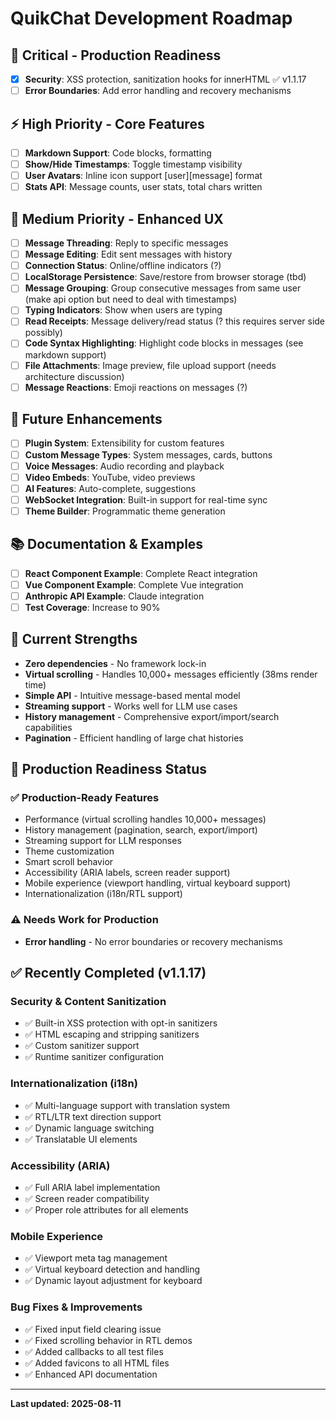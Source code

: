 # QuikChat Development Roadmap

## 🎯 Critical - Production Readiness

- [x] **Security**: XSS protection, sanitization hooks for innerHTML ✅ v1.1.17
- [ ] **Error Boundaries**: Add error handling and recovery mechanisms

## ⚡ High Priority - Core Features

- [ ] **Markdown Support**: Code blocks, formatting
- [ ] **Show/Hide Timestamps**: Toggle timestamp visibility
- [ ] **User Avatars**: Inline icon support [user][message] format
- [ ] **Stats API**: Message counts, user stats, total chars written

## 📱 Medium Priority - Enhanced UX

- [ ] **Message Threading**: Reply to specific messages
- [ ] **Message Editing**: Edit sent messages with history
- [ ] **Connection Status**: Online/offline indicators (?)
- [ ] **LocalStorage Persistence**: Save/restore from browser storage (tbd)
- [ ] **Message Grouping**: Group consecutive messages from same user (make api option but need to deal with timestamps)
- [ ] **Typing Indicators**: Show when users are typing
- [ ] **Read Receipts**: Message delivery/read status (? this requires server side possibly)
- [ ] **Code Syntax Highlighting**: Highlight code blocks in messages (see markdown support)
- [ ] **File Attachments**: Image preview, file upload support (needs architecture discussion)
- [ ] **Message Reactions**: Emoji reactions on messages (?)

## 🔮 Future Enhancements

- [ ] **Plugin System**: Extensibility for custom features
- [ ] **Custom Message Types**: System messages, cards, buttons
- [ ] **Voice Messages**: Audio recording and playback
- [ ] **Video Embeds**: YouTube, video previews
- [ ] **AI Features**: Auto-complete, suggestions
- [ ] **WebSocket Integration**: Built-in support for real-time sync
- [ ] **Theme Builder**: Programmatic theme generation

## 📚 Documentation & Examples

- [ ] **React Component Example**: Complete React integration
- [ ] **Vue Component Example**: Complete Vue integration
- [ ] **Anthropic API Example**: Claude integration
- [ ] **Test Coverage**: Increase to 90%

## 💪 Current Strengths

- **Zero dependencies** - No framework lock-in
- **Virtual scrolling** - Handles 10,000+ messages efficiently (38ms render time)
- **Simple API** - Intuitive message-based mental model
- **Streaming support** - Works well for LLM use cases
- **History management** - Comprehensive export/import/search capabilities
- **Pagination** - Efficient handling of large chat histories

## 🎯 Production Readiness Status

### ✅ Production-Ready Features
- Performance (virtual scrolling handles 10,000+ messages)
- History management (pagination, search, export/import)
- Streaming support for LLM responses
- Theme customization
- Smart scroll behavior
- Accessibility (ARIA labels, screen reader support)
- Mobile experience (viewport handling, virtual keyboard support)
- Internationalization (i18n/RTL support)

### ⚠️ Needs Work for Production

- **Error handling** - No error boundaries or recovery mechanisms

## ✅ Recently Completed (v1.1.17)

### Security & Content Sanitization

- ✅ Built-in XSS protection with opt-in sanitizers
- ✅ HTML escaping and stripping sanitizers
- ✅ Custom sanitizer support
- ✅ Runtime sanitizer configuration

### Internationalization (i18n)

- ✅ Multi-language support with translation system
- ✅ RTL/LTR text direction support
- ✅ Dynamic language switching
- ✅ Translatable UI elements

### Accessibility (ARIA)

- ✅ Full ARIA label implementation
- ✅ Screen reader compatibility
- ✅ Proper role attributes for all elements

### Mobile Experience

- ✅ Viewport meta tag management
- ✅ Virtual keyboard detection and handling
- ✅ Dynamic layout adjustment for keyboard

### Bug Fixes & Improvements

- ✅ Fixed input field clearing issue
- ✅ Fixed scrolling behavior in RTL demos
- ✅ Added callbacks to all test files
- ✅ Added favicons to all HTML files
- ✅ Enhanced API documentation

---

**Last updated: 2025-08-11**
